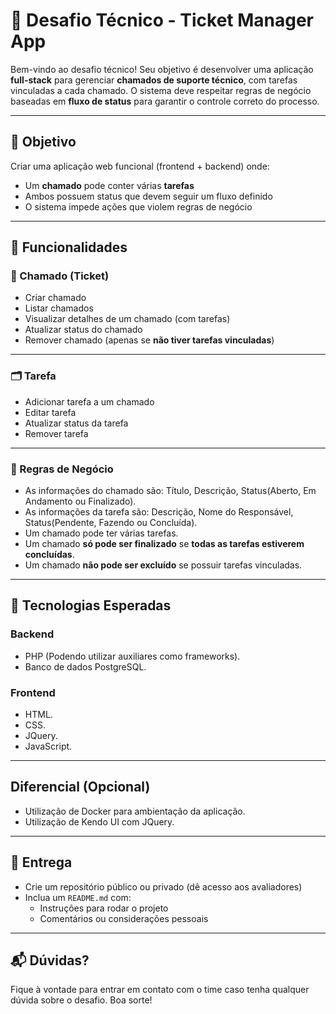 # 💼 Desafio Técnico - Ticket Manager App

Bem-vindo ao desafio técnico! Seu objetivo é desenvolver uma aplicação **full-stack** para gerenciar **chamados de suporte técnico**, com tarefas vinculadas a cada chamado. O sistema deve respeitar regras de negócio baseadas em **fluxo de status** para garantir o controle correto do processo.

---

## 🎯 Objetivo

Criar uma aplicação web funcional (frontend + backend) onde:

- Um **chamado** pode conter várias **tarefas**
- Ambos possuem status que devem seguir um fluxo definido
- O sistema impede ações que violem regras de negócio

---

## 🧱 Funcionalidades

### 📁 Chamado (Ticket)
- Criar chamado
- Listar chamados
- Visualizar detalhes de um chamado (com tarefas)
- Atualizar status do chamado
- Remover chamado (apenas se **não tiver tarefas vinculadas**)

---

### 🗂️ Tarefa
- Adicionar tarefa a um chamado
- Editar tarefa
- Atualizar status da tarefa
- Remover tarefa

---

### 🧠 Regras de Negócio

- As informações do chamado são: Título, Descrição, Status(Aberto, Em Andamento ou Finalizado).
- As informações da tarefa são: Descrição, Nome do Responsável, Status(Pendente, Fazendo ou Concluída).
- Um chamado pode ter várias tarefas.
- Um chamado **só pode ser finalizado** se **todas as tarefas estiverem concluídas**.
- Um chamado **não pode ser excluído** se possuir tarefas vinculadas.

---

## 🧰 Tecnologias Esperadas

### Backend
- PHP (Podendo utilizar auxiliares como frameworks).
- Banco de dados PostgreSQL.

### Frontend
- HTML.
- CSS.
- JQuery.
- JavaScript.

---

## Diferencial (Opcional)

- Utilização de Docker para ambientação da aplicação.
- Utilização de Kendo UI com JQuery.

---
## 📝 Entrega

- Crie um repositório público ou privado (dê acesso aos avaliadores)
- Inclua um `README.md` com:
  - Instruções para rodar o projeto
  - Comentários ou considerações pessoais

---

## 📬 Dúvidas?

Fique à vontade para entrar em contato com o time caso tenha qualquer dúvida sobre o desafio. Boa sorte!

